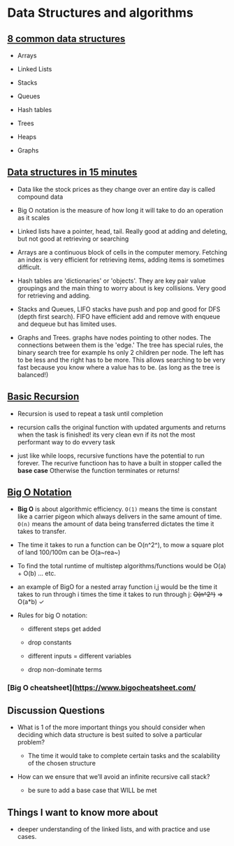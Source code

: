 # Data Structures and algorithms

## [8 common data structures](https://towardsdatascience.com/8-common-data-structures-every-programmer-must-know-171acf6a1a42)

- Arrays

- Linked Lists

- Stacks

- Queues

- Hash tables

- Trees

- Heaps

- Graphs

## [Data structures in 15 minutes](https://www.youtube.com/watch?v=sVxBVvlnJsM)

- Data like the stock prices as they change over an entire day is called compound data

- Big O notation is the measure of how long it will take to do an operation as it scales

- Linked lists have a pointer, head, tail. Really good at adding and deleting, but not good at retrieving or searching

- Arrays are a continuous block of cells in the computer memory. Fetching an index is very efficient for retrieving items, adding items is sometimes difficult.

- Hash tables are 'dictionaries' or 'objects'. They are key pair value groupings and the main thing to worry about is key collisions. Very good for retrieving and adding.

- Stacks and Queues, LIFO stacks have push and pop and good for DFS (depth first search). FIFO have efficient add and remove with enqueue and dequeue but has limited uses.

- Graphs and Trees. graphs have nodes pointing to other nodes. The connections between them is the 'edge.' The tree has special rules, the binary search tree for example hs only 2 children per node. The left has to be less and the right has to be more. This allows searching to be very fast because you know where a value has to be. (as long as the tree is balanced!)

## [Basic Recursion](https://www.youtube.com/watch?v=vPEJSJMg4jY)

- Recursion is used to repeat a task until completion

- recursion calls the original function with updated arguments and returns when the task is finished! its very clean evn if its not the most performant way to do evvery task

- just like while loops, recursive functions have the potential to run forever. The recurive functioon has to have a built in stopper called the **base case** Otherwise the function terminates or returns!

## [Big O Notation](https://www.youtube.com/watch?v=v4cd1O4zkGw)

- **Big O** is about algorithmic efficiency. `O(1)` means the time is constant like a carrier pigeon which always delivers in the same amount of time. `O(n)` means the amount of data being transferred dictates the time it takes to transfer.

- The time it takes to run a function can be O(n^2^), to mow a square plot of land 100/100m can be O(a~rea~)

- To find the total runtime of multistep algorithms/functions would be O(a) + O(b) ... etc.

- an example of BigO for a nested array function i,j would be the time it takes to run through i times the time it takes to run through j: ~~O(n^2^)~~ => O(a\*b) ✓

- Rules for big O notation:

  - different steps get added

  - drop constants

  - different inputs = different variables

  - drop non-dominate terms

### [Big O cheatsheet](https://www.bigocheatsheet.com/

## Discussion Questions

- What is 1 of the more important things you should consider when deciding which data structure is best suited to solve a particular problem?
  - The time it would take to complete certain tasks and the scalability of the chosen structure

- How can we ensure that we’ll avoid an infinite recursive call stack?
  - be sure to add a base case that WILL be met

## Things I want to know more about

- deeper understanding of the linked lists, and with practice and use cases.
